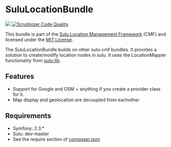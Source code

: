 SuluLocationBundle
==================

[![](https://travis-ci.org/sulu-cmf/SuluLocationBundle.png)](https://travis-ci.org/sulu-cmf/SuluLocationBundle)
[![Scrutinizer Code Quality](https://scrutinizer-ci.com/g/sulu-cmf/SuluLocationBundle/badges/quality-score.png?s=ae0673b210ff6dd252a80fbb822e8ac789d24f73)](https://scrutinizer-ci.com/g/sulu-cmf/SuluLocationBundle/)

This bundle is part of the [Sulu Location Management Framework](https://github.com/sulu-cmf/sulu-standard) (CMF) and licensed under the [MIT License](https://github.com/sulu-cmf/SuluLocationBundle/blob/develop/LICENSE).

The SuluLocationBundle builds on other sulu-cmf bundles. It provides a solution to create/modify location nodes in sulu. It uses the LocationMapper functionality from [sulu-lib](https://github.com/sulu-cmf/sulu).

## Features

* Support for Google and OSM + anything if you create a provider class for it.
* Map display and geolocation are decoupled from eachother

## Requirements

* Symfony: 2.3.*
* Sulu: dev-master
* See the require section of [composer.json](https://github.com/sulu-cmf/SuluLocationBundle/blob/develop/composer.json)

